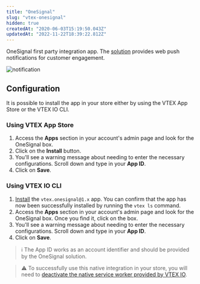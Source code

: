 ```yaml
---
title: "OneSignal"
slug: "vtex-onesignal"
hidden: true
createdAt: "2020-06-03T15:19:50.043Z"
updatedAt: "2022-11-22T18:39:22.812Z"
---
```


OneSignal first party integration app. The [solution](https://onesignal.com/) provides web push notifications for customer engagement.

![notification](https://user-images.githubusercontent.com/284515/88438151-68a06f80-cdde-11ea-8624-2626d8464f5d.png)

## Configuration

It is possible to install the app in your store either by using the VTEX App Store or the VTEX IO CLI.

### Using VTEX App Store

1. Access the **Apps** section in your account's admin page and look for the OneSignal box.
2. Click on the **Install** button.
3. You'll see a warning message about needing to enter the necessary configurations. Scroll down and type in your **App ID**.
4. Click on **Save**.

### Using VTEX IO CLI

1. [Install](/docs/guides/vtex-io-documentation-installing-an-app) the `vtex.onesignal@1.x` app. You can confirm that the app has now been successfully installed by running the `vtex ls` command.
2. Access the **Apps** section in your account's admin page and look for the OneSignal box. Once you find it, click on the box.
4. You'll see a warning message about needing to enter the necessary configurations. Scroll down and type in your **App ID**.
5. Click on **Save**.

> ℹ️️ The App ID works as an account identifier and should be provided by the OneSignal solution.

> ⚠️ To successfully use this native integration in your store, you will need to [deactivate the native service worker provided by VTEX IO](/docs/guides/vtex-io-documentation-deactivating-the-vtex-io-native-service-worker).
